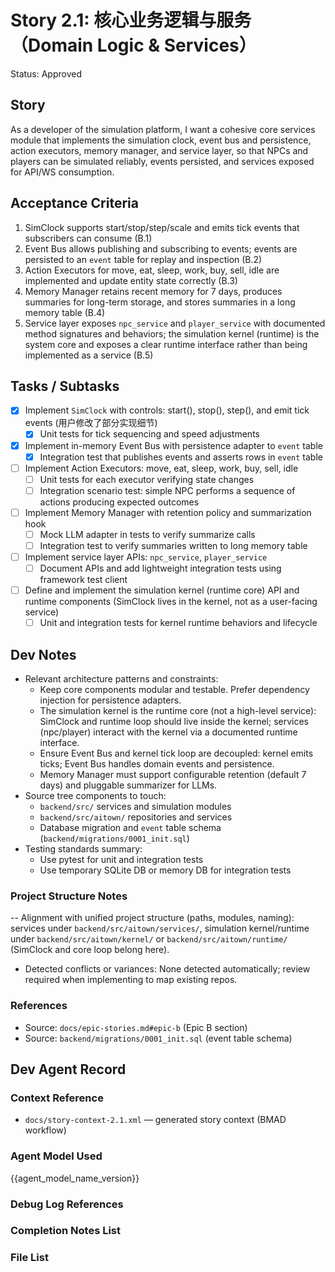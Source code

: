 # Story 2.1: 核心业务逻辑与服务（Domain Logic & Services）

Status: Approved

## Story

As a developer of the simulation platform,
I want a cohesive core services module that implements the simulation clock, event bus and persistence, action executors, memory manager, and service layer,
so that NPCs and players can be simulated reliably, events persisted, and services exposed for API/WS consumption.

## Acceptance Criteria

1. SimClock supports start/stop/step/scale and emits tick events that subscribers can consume (B.1)
2. Event Bus allows publishing and subscribing to events; events are persisted to an `event` table for replay and inspection (B.2)
3. Action Executors for move, eat, sleep, work, buy, sell, idle are implemented and update entity state correctly (B.3)
4. Memory Manager retains recent memory for 7 days, produces summaries for long-term storage, and stores summaries in a long memory table (B.4)
5. Service layer exposes `npc_service` and `player_service` with documented method signatures and behaviors; the simulation kernel (runtime) is the system core and exposes a clear runtime interface rather than being implemented as a service (B.5)

## Tasks / Subtasks

- [x] Implement `SimClock` with controls: start(), stop(), step(), and emit tick events (用户修改了部分实现细节)
  - [x] Unit tests for tick sequencing and speed adjustments
- [x] Implement in-memory Event Bus with persistence adapter to `event` table
  - [x] Integration test that publishes events and asserts rows in `event` table
- [ ] Implement Action Executors: move, eat, sleep, work, buy, sell, idle
  - [ ] Unit tests for each executor verifying state changes
  - [ ] Integration scenario test: simple NPC performs a sequence of actions producing expected outcomes
- [ ] Implement Memory Manager with retention policy and summarization hook
  - [ ] Mock LLM adapter in tests to verify summarize calls
  - [ ] Integration test to verify summaries written to long memory table
- [ ] Implement service layer APIs: `npc_service`, `player_service`
  - [ ] Document APIs and add lightweight integration tests using framework test client
- [ ] Define and implement the simulation kernel (runtime core) API and runtime components (SimClock lives in the kernel, not as a user-facing service)
  - [ ] Unit and integration tests for kernel runtime behaviors and lifecycle

## Dev Notes

- Relevant architecture patterns and constraints:
  - Keep core components modular and testable. Prefer dependency injection for persistence adapters.
  - The simulation kernel is the runtime core (not a high-level service): SimClock and runtime loop should live inside the kernel; services (npc/player) interact with the kernel via a documented runtime interface.
  - Ensure Event Bus and kernel tick loop are decoupled: kernel emits ticks; Event Bus handles domain events and persistence.
  - Memory Manager must support configurable retention (default 7 days) and pluggable summarizer for LLMs.
- Source tree components to touch:
  - `backend/src/` services and simulation modules
  - `backend/src/aitown/` repositories and services
  - Database migration and `event` table schema (`backend/migrations/0001_init.sql`)
- Testing standards summary:
  - Use pytest for unit and integration tests
  - Use temporary SQLite DB or memory DB for integration tests

### Project Structure Notes

-- Alignment with unified project structure (paths, modules, naming): services under `backend/src/aitown/services/`, simulation kernel/runtime under `backend/src/aitown/kernel/` or `backend/src/aitown/runtime/` (SimClock and core loop belong here).
- Detected conflicts or variances: None detected automatically; review required when implementing to map existing repos.

### References

- Source: `docs/epic-stories.md#epic-b` (Epic B section)
- Source: `backend/migrations/0001_init.sql` (event table schema)

## Dev Agent Record

### Context Reference

- `docs/story-context-2.1.xml` — generated story context (BMAD workflow)

### Agent Model Used

{{agent_model_name_version}}

### Debug Log References

### Completion Notes List

### File List
